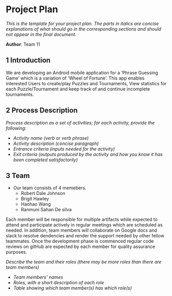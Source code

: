 # Project Plan

*This is the template for your project plan. The parts in italics are concise explanations of what should go in the corresponding sections and should not appear in the final document.*

**Author**: Team 11

## 1 Introduction

We are developing an Android mobile application for a ‘Phrase Guessing Game’ which is a variation of ‘Wheel of Fortune’. This app enables interested Users to create/play Puzzles and Tournaments, View statistics for each Puzzle/Tournament and keep track of and continue incomplete tournaments.

## 2 Process Description

*Process description as a set of activities; for each activity, provide the following:*

- *Activity name (verb or verb phrase)*
- *Activity description (concise paragraph)*
- *Entrance criteria (inputs needed for the activity)*
- *Exit criteria (outputs produced by the activity and how you know it has been completed satisfactorily)*

## 3 Team

* Our team consists of 4 memebers.
  * Robert Dale Johnson
  * Brigit Hawley
  * Haohao Wang
  * Ranmuni Sahan De silva

Each member will be responsible for multiple artifacts while expected to attend and participate actively in regular meetings which are scheduled as needed. In addition, team members will collaborate on Google docs and slack to resolve dendencies and render the support needed by other fellow teammates. Once the development phase is commenced regular code reviews on gitHub are expected by each member for quality assurance purposes.  

*Describe the team and their roles (there may be more roles than there are team members)*

- *Team members' names*
- *Roles, with a short description of each role*
- *Table showing which team member(s) has which role(s)*
